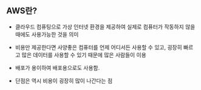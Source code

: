 ## AWS란?

- 클라우드 컴퓨팅으로 가상 인터넷 환경을 제공하여 실제로 컴퓨터가 작동하지 않을 때에도 사용가능한 것을 의미
- 비용만 제공한다면 사양좋은 컴퓨터를 언제 어디서든 사용할 수 있고, 굉장히 빠르고 많은 데이터를 사용할 수 있기 때문에 많은 사람들이 이용
- 배포가 용이하여 배포용으로도 사용함.

- 단점은 역시 비용이 굉장히 많이 나간다는 점
